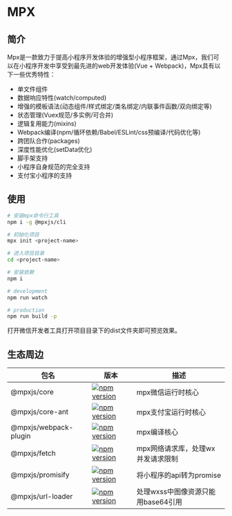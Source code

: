 # MPX

## 简介

Mpx是一款致力于提高小程序开发体验的增强型小程序框架，通过Mpx，我们可以在小程序开发中享受到最先进的web开发体验(Vue + Webpack)，Mpx具有以下一些优秀特性：
* 单文件组件
* 数据响应特性(watch/computed)
* 增强的模板语法(动态组件/样式绑定/类名绑定/内联事件函数/双向绑定等)
* 状态管理(Vuex规范/多实例/可合并)
* 逻辑复用能力(mixins)
* Webpack编译(npm/循环依赖/Babel/ESLint/css预编译/代码优化等)
* 跨团队合作(packages)
* 深度性能优化(setData优化)
* 脚手架支持
* 小程序自身规范的完全支持
* 支付宝小程序的支持

## 使用

```bash
# 安装mpx命令行工具
npm i -g @mpxjs/cli

# 初始化项目
mpx init <project-name>

# 进入项目目录
cd <project-name>

# 安装依赖
npm i

# development
npm run watch

# production
npm run build -p
```

打开微信开发者工具打开项目目录下的dist文件夹即可预览效果。

## 生态周边

|包名|版本|描述|
|-----|----|----|
|@mpxjs/core|[![npm version](https://badge.fury.io/js/%40mpxjs%2Fcore.svg)](https://badge.fury.io/js/%40mpxjs%2Fcore)|mpx微信运行时核心|
|@mpxjs/core-ant|[![npm version](https://badge.fury.io/js/%40mpxjs%2Fcore-ant.svg)](https://badge.fury.io/js/%40mpxjs%2Fcore-ant)|mpx支付宝运行时核心|
|@mpxjs/webpack-plugin|[![npm version](https://badge.fury.io/js/%40mpxjs%2Fwebpack-plugin.svg)](https://badge.fury.io/js/%40mpxjs%2Fwebpack-plugin)|mpx编译核心|
|@mpxjs/fetch|[![npm version](https://badge.fury.io/js/%40mpxjs%2Ffetch.svg)](https://badge.fury.io/js/%40mpxjs%2Ffetch)|mpx网络请求库，处理wx并发请求限制|
|@mpxjs/promisify|[![npm version](https://badge.fury.io/js/%40mpxjs%2Fpromisify.svg)](https://badge.fury.io/js/%40mpxjs%2Fpromisify)|将小程序的api转为promise|
|@mpxjs/url-loader|[![npm version](https://badge.fury.io/js/%40mpxjs%2Furl-loader.svg)](https://badge.fury.io/js/%40mpxjs%2Furl-loader)|处理wxss中图像资源只能用base64引用|
